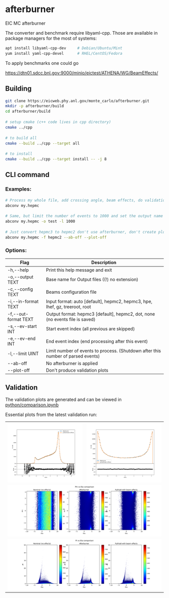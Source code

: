 # afterburner

EIC MC afterburner

The converter and benchmark require libyaml-cpp. Those are available in package managers for the most of systems:

```bash 
apt install libyaml-cpp-dev     # Debian/Ubuntu/Mint
yum install yaml-cpp-devel      # RHEL/CentOS/Fedora
```

To apply benchmarks one could go 

https://dtn01.sdcc.bnl.gov:9000/minio/eictest/ATHENA/WG/BeamEffects/

## Building

```bash
git clone https://eicweb.phy.anl.gov/monte_carlo/afterburner.git
mkdir -p afterburner/build
cd afterburner/build

# setup cmake (c++ code lives in cpp directory) 
cmake ../cpp

# to build all
cmake --build ../cpp --target all

# to install
cmake --build ../cpp --target install -- -j 8
```

## CLI command

### Examples:

```bash
# Process my whole file, add crossing angle, beam effects, do validation plots
abconv my.hepmc

# Same, but limit the number of events to 1000 and set the output name as 'test'
abconv my.hepmc -o test -l 1000

# Just convert hepmc3 to hepmc2 don't use afterburner, don't create plots
abconv my.hepmc -f hepmc2 --ab-off --plot-off 
```

### Options:

| Flag                 | Description                               |
|----------------------|-------------------------------------------|
| -h,--help            | Print this help message and exit|
| -o,--output TEXT     | Base name for Output files ((!) no extension)|
| -c,--config TEXT     | Beams configuration file|
| -i,--in-format TEXT  | Input format: auto [default], hepmc2, hepmc3, hpe, lhef, gz, treeroot, root|
| -f,--out-format TEXT | Output format: hepmc3 [default], hepmc2, dot, none (no events file is saved)|
| -s,--ev-start INT    | Start event index (all previous are skipped)|
| -e,--ev-end INT      | End event index (end processing after this event)|
| -l,--limit UINT      | Limit number of events to process. (Shutdown after this number of parsed events)|
| --ab-off             | No afterburner is applied|
| --plot-off           | Don't produce validation plots|

## Validation

The validation plots are generated and can be viewed in [python/comparison.ipynb](python/comparison.ipynb)

Essential plots from the latest validation run: 

<table>
  <tr>
    <td><img src="python/pics/eta_comparison.png" alt="Eta comparison"/></td>
    <td><img src='python/pics/phi_comparison.png' alt="Phi comparison"/></td>
  </tr>
  <tr>
    <td colspan="2"><img src='python/pics/phi_vs_eta_comparison.png' alt="Phi vs Eta comparison"/></td>
  </tr>
  <tr>
    <td colspan="2"><img src='python/pics/pt_vs_eta_comparison.png' alt="Pt vs Eta comparison"/></td>
  </tr>
</table>
